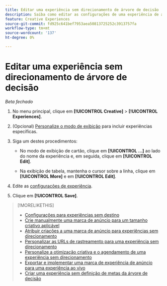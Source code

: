 ```yaml
---
title: Editar uma experiência sem direcionamento de árvore de decisão
description: Saiba como editar as configurações de uma experiência de anúncio sem direcionamento.
feature: Creative Experiences
source-git-commit: fd925c641bef7953aea50813725252c3913757fa
workflow-type: tm+mt
source-wordcount: '137'
ht-degree: 0%

---
```


# Editar uma experiência sem direcionamento de árvore de decisão

*Beta fechado*

1. No menu principal, clique em **[!UICONTROL Creative]** > **[!UICONTROL Experiences]**.

1. (Opcional) [Personalize o modo de exibição](/help/creative/introduction/customize-data-views.md) para incluir experiências específicas.

1. Siga um destes procedimentos:

   * No modo de exibição de cartão, clique em **[!UICONTROL ...]** ao lado do nome da experiência e, em seguida, clique em **[!UICONTROL Edit]**.

   * Na exibição de tabela, mantenha o cursor sobre a linha, clique em **[!UICONTROL More]** e em **[!UICONTROL Edit]**.

1. Edite as [configurações de experiência](experience-settings-no-targeting.md).

1. Clique em **[!UICONTROL Save]**.

>[!MORELIKETHIS]
>
>* [Configurações para experiências sem destino](experience-settings-no-targeting.md)
>* [Crie manualmente uma marca de anúncio para um tamanho criativo aplicável](/help/creative/experiences/experience-tag-create-manually.md)
>* [Atribuir criações a uma marca de anúncio para experiências sem direcionamento](experience-tag-assign-creatives.md)
>* [Personalizar as URLs de rastreamento para uma experiência sem direcionamento](/help/creative/experiences/experience-tracking-urls-no-targeting.md)
>* [Personalize a otimização criativa e o agendamento de uma experiência sem direcionamento](/help/creative/experiences/experience-optimization-scheduling-no-targeting.md)
>* [Exportar e implementar uma marca de experiência de anúncio para uma experiência ao vivo](/help/creative/experiences/experience-tag-export.md)
>* [Criar uma experiência sem definição de metas da árvore de decisão](experience-create-no-targeting.md)
